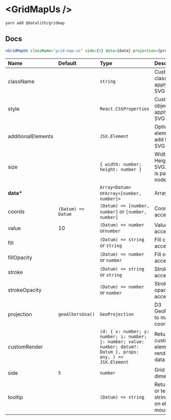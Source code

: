 # \<GridMapUs \/>

```sh
yarn add @datalith/gridmap
```

## Docs

```jsx
<GridMapUs className="grid-map-us" side={5} data={data} projection={projection} />
```

| Name               | Default            | Type                                                                                                             | Description                                                  |
| :----------------- | :----------------- | :--------------------------------------------------------------------------------------------------------------- | :----------------------------------------------------------- |
| className          |                    | `string`                                                                                                         | Custom css classes to apply to the SVG                       |
| style              |                    | `React.CSSProperties`                                                                                            | Custom style object to apply to the SVG                      |
| additionalElements |                    | `JSX.Element`                                                                                                    | Optional elements to add to the SVG                          |
| size               |                    | `{ width: number; height: number }`                                                                              | Width and Height of the SVG. Default is parent node size.    |
| <b>data\*</b>      |                    | `Array<Datum>` or`Array<[number, number]>`                                                                       | Array of data                                                |
| coords             | `(Datum) => Datum` | `(Datum) => [number, number]` or `[number, number]`                                                              | Coords accessor                                              |
| value              | 10                 | `(Datum) => number` or`number`                                                                                   | Value accessor                                               |
| fill               |                    | `(Datum) => string` or `string`                                                                                  | Fill color accessor                                          |
| fillOpacity        |                    | `(Datum) => number` or `number`                                                                                  | Fill opacity accessor                                        |
| stroke             |                    | `(Datum) => string` or `string`                                                                                  | Stroke color accessor                                        |
| strokeOpacity      |                    | `(Datum) => number` or `number`                                                                                  | Stroke opacity accessor                                      |
| projection         | `geoAlbersUsa()`   | `GeoProjection`                                                                                                  | D3 GeoProjection to map coordinates                          |
| customRender       |                    | `(d: { x: number; y: number; i: number; j: number; value: number; datum?: Datum }, props: any, ) => JSX.Element` | Return custom element to render as data point                |
| side               | `5`                | `number`                                                                                                         | Grid cell dimension                                          |
| tooltip            |                    | `(Datum) => string`                                                                                              | Return HTML or text as a string to show on element mouseover |

